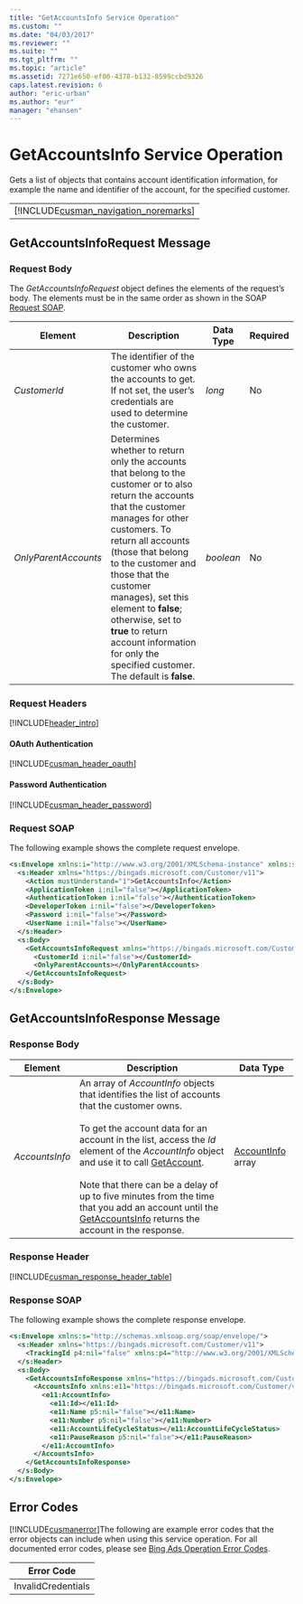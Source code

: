 ```yaml
---
title: "GetAccountsInfo Service Operation"
ms.custom: ""
ms.date: "04/03/2017"
ms.reviewer: ""
ms.suite: ""
ms.tgt_pltfrm: ""
ms.topic: "article"
ms.assetid: 7271e650-ef00-4378-b132-8599ccbd9326
caps.latest.revision: 6
author: "eric-urban"
ms.author: "eur"
manager: "ehansen"
---
```

# GetAccountsInfo Service Operation
Gets a list of objects that contains account identification information, for example the name and identifier of the account, for the specified customer.

||
|-|
|[!INCLUDE[cusman_navigation_noremarks](../customer-api/includes/cusman-navigation-noremarks.md)]|

## <a name="request"></a>GetAccountsInfoRequest Message

### Request Body
The *GetAccountsInfoRequest* object defines the elements of the request’s body. The elements must be in the same order as shown in the SOAP [Request SOAP](#request_soap).

|Element|Description|Data Type|Required|
|-----------|---------------|-------------|------------|
|*CustomerId*|The identifier of the customer who owns the accounts to get. If not set, the user’s credentials are used to determine the customer.|*long*|No|
|*OnlyParentAccounts*|Determines whether to return only the accounts that belong to the customer or to also return the accounts that the customer manages for other customers. To return all accounts (those that belong to the customer and those that the customer manages), set this element to **false**; otherwise, set to **true** to return account information for only the specified customer. The default is **false**.|*boolean*|No|

### Request Headers
[!INCLUDE[header_intro](../customer-api/includes/header-intro.md)]
#### OAuth Authentication
[!INCLUDE[cusman_header_oauth](../customer-api/includes/cusman-header-oauth.md)]
#### Password Authentication
[!INCLUDE[cusman_header_password](../customer-api/includes/cusman-header-password.md)]
### <a name="request_soap"></a>Request SOAP
The following example shows the complete request envelope.

```xml
<s:Envelope xmlns:i="http://www.w3.org/2001/XMLSchema-instance" xmlns:s="http://schemas.xmlsoap.org/soap/envelope/">
  <s:Header xmlns="https://bingads.microsoft.com/Customer/v11">
    <Action mustUnderstand="1">GetAccountsInfo</Action>
    <ApplicationToken i:nil="false"></ApplicationToken>
    <AuthenticationToken i:nil="false"></AuthenticationToken>
    <DeveloperToken i:nil="false"></DeveloperToken>
    <Password i:nil="false"></Password>
    <UserName i:nil="false"></UserName>
  </s:Header>
  <s:Body>
    <GetAccountsInfoRequest xmlns="https://bingads.microsoft.com/Customer/v11">
      <CustomerId i:nil="false"></CustomerId>
      <OnlyParentAccounts></OnlyParentAccounts>
    </GetAccountsInfoRequest>
  </s:Body>
</s:Envelope>
```

## <a name="response"></a>GetAccountsInfoResponse Message

### <a name="Body_Elements"></a>Response Body

|Element|Description|Data Type|
|-----------|---------------|-------------|
|*AccountsInfo*|An array of *AccountInfo* objects that identifies the list of accounts that the customer owns.<br /><br />To get the account data for an account in the list, access the *Id* element of the *AccountInfo* object and use it to call [GetAccount](../customer-api/getaccount-service-operation.md).<br /><br />Note that there can be a delay of up to five minutes from the time that you add an account until the [GetAccountsInfo](../customer-api/getaccountsinfo-service-operation.md) returns the account in the response.|[AccountInfo](../customer-api/accountinfo-data-object.md) array|

### <a name="Header_Elements"></a>Response Header
[!INCLUDE[cusman_response_header_table](../customer-api/includes/cusman-response-header-table.md)]
### Response SOAP
The following example shows the complete response envelope.

```xml
<s:Envelope xmlns:s="http://schemas.xmlsoap.org/soap/envelope/">
  <s:Header xmlns="https://bingads.microsoft.com/Customer/v11">
    <TrackingId p4:nil="false" xmlns:p4="http://www.w3.org/2001/XMLSchema-instance"></TrackingId>
  </s:Header>
  <s:Body>
    <GetAccountsInfoResponse xmlns="https://bingads.microsoft.com/Customer/v11">
      <AccountsInfo xmlns:e11="https://bingads.microsoft.com/Customer/v11/Entities" p5:nil="false" xmlns:p5="http://www.w3.org/2001/XMLSchema-instance">
        <e11:AccountInfo>
          <e11:Id></e11:Id>
          <e11:Name p5:nil="false"></e11:Name>
          <e11:Number p5:nil="false"></e11:Number>
          <e11:AccountLifeCycleStatus></e11:AccountLifeCycleStatus>
          <e11:PauseReason p5:nil="false"></e11:PauseReason>
        </e11:AccountInfo>
      </AccountsInfo>
    </GetAccountsInfoResponse>
  </s:Body>
</s:Envelope>
```

## <a name="errors"></a>Error Codes
[!INCLUDE[cusmanerror](../customer-api/includes/cusmanerror.md)]The following are example  error codes that the error objects can include when using this service operation. For all documented error codes, please see [Bing Ads Operation Error Codes](http://go.microsoft.com/fwlink/?LinkId=511884).

|Error Code|
|--------------|
|InvalidCredentials|
